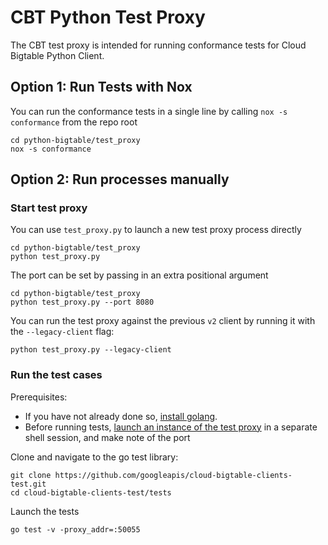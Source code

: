 # CBT Python Test Proxy

The CBT test proxy is intended for running conformance tests for Cloud Bigtable Python Client.

## Option 1: Run Tests with Nox

You can run the conformance tests in a single line by calling `nox -s conformance` from the repo root


```
cd python-bigtable/test_proxy
nox -s conformance
```

## Option 2: Run processes manually

### Start test proxy

You can use `test_proxy.py` to launch a new test proxy process directly

```
cd python-bigtable/test_proxy
python test_proxy.py
```

The port can be set by passing in an extra positional argument

```
cd python-bigtable/test_proxy
python test_proxy.py --port 8080
```

You can run the test proxy against the previous `v2` client by running it with the `--legacy-client` flag:

```
python test_proxy.py --legacy-client
```

### Run the test cases

Prerequisites:
- If you have not already done so, [install golang](https://go.dev/doc/install).
- Before running tests, [launch an instance of the test proxy](#start-test-proxy) 
in a separate shell session, and make note of the port


Clone and navigate to the go test library:

```
git clone https://github.com/googleapis/cloud-bigtable-clients-test.git
cd cloud-bigtable-clients-test/tests
```


Launch the tests

```
go test -v -proxy_addr=:50055
```

